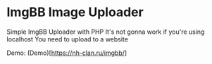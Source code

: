 # ImgBB Image Uploader

Simple ImgBB Uploader with PHP
It's not gonna work if you're using localhost
You need to upload to a website

Demo: (Demo)[https://nh-clan.ru/imgbb/]
